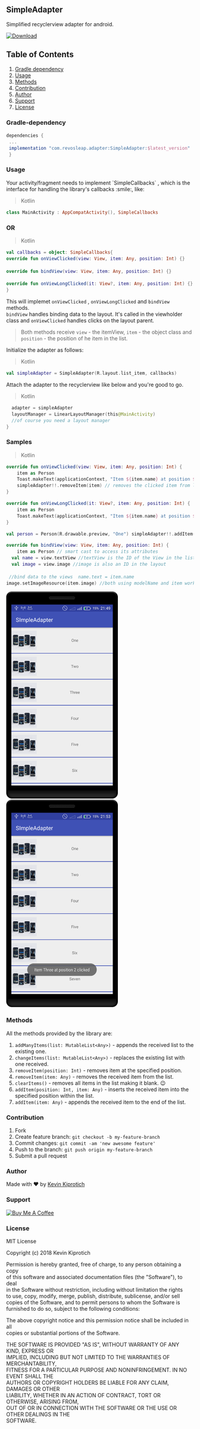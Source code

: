 ## SimpleAdapter
Simplified recyclerview adapter for android.  

[ ![Download](https://api.bintray.com/packages/carloscj6/Libs/SimpleAdapter/images/download.svg?version=1.0.0) ](https://bintray.com/carloscj6/Libs/SimpleAdapter/1.0.0/link)

## Table of Contents  
1. [Gradle dependency](#gradle-dependency)  
2. [Usage](#usage)  
3. [Methods](#methods)  
4. [Contribution](#contribution)  
5. [Author](#author)  
6. [Support](#support)  
7. [License](#license)  
  
<h3 id="gradle-dependency">Gradle-dependency</h3>  
   
```gradle  
dependencies {  
 ... 
 implementation "com.revosleap.adapter:SimpleAdapter:$latest_version"
 }  
```  
<h3 id="usage">Usage</h3>  
Your activity/fragment needs to implement `SimpleCallbacks` , which is the interface for handling the library's callbacks :smile:, like:  
  
> Kotlin  
```kotlin  
class MainActivity : AppCompatActivity(), SimpleCallbacks  
```  
### OR
> Kotlin
```kotlin
val callbacks = object: SimpleCallbacks{
override fun onViewClicked(view: View, item: Any, position: Int) {}  
  
override fun bindView(view: View, item: Any, position: Int) {}  
  
override fun onViewLongClicked(it: View?, item: Any, position: Int) {}
}
```
This will implemet `onViewClicked` , `onViewLongClicked` and `bindView` methods.  
`bindView` handles binding data to the layout. It's called in the viewholder class and `onViewClicked` handles clicks on the layout parent.  
> Both methods receive `view` - the itemView, `item` - the object class and `position` - the position of he item in the list.  
  
Initialize the adapter as follows:  
> Kotlin  
```kotlin  
val simpleAdapter = SimpleAdapter(R.layout.list_item, callbacks)  
```  
  
Attach the adapter to the recyclerview like below and you're good to go.  
> Kotlin  
```kotlin list.apply {    
  adapter = simpleAdapter    
  layoutManager = LinearLayoutManager(this@MainActivity)    
  //of course you need a layout manager  
}  
```  
  
<h3 id="samples"> Samples</h3>  
  
> Kotlin  
```kotlin  
override fun onViewClicked(view: View, item: Any, position: Int) {    
    item as Person    
    Toast.makeText(applicationContext, "Item ${item.name} at position $position clicked", Toast.LENGTH_SHORT).show()    
	simpleAdapter!!.removeItem(item) // removes the clicked item from list
}  
```  
```kotlin
override fun onViewLongClicked(it: View?, item: Any, position: Int) {  
    item as Person  
    Toast.makeText(applicationContext, "Item ${item.name} at position $position long clicked", Toast.LENGTH_SHORT).show()  
}
```
```kotlin  
val person = Person(R.drawable.preview, "One") simpleAdapter!!.addItem(person)  
```  
  
```kotlin  
override fun bindView(view: View, item: Any, position: Int) {    
    item as Person // smart cast to access its attributes    
  val name = view.textView //textView is the ID of the View in the list item layout    
  val image = view.image //image is also an ID in the layout    
    
 //bind data to the views  name.text = item.name    
image.setImageResource(item.image) //both using modelName and item work }  
```  
  
<img src="art/device1.png" width="300"/> <img src="art/device2.png" width="300"/>  
  
<h3 id="methods">Methods</h3>  
  
All the methods provided by the library are:  
1. `addManyItems(list: MutableList<Any>)` - appends the received list to the existing one.  
2. `changeItems(list: MutableList<Any>)` - replaces the existing list with one received.   
3. `removeItem(position: Int)` - removes item at the specified position.  
4. `removeItem(item: Any)` - removes the received item from the list.  
5. `clearItems()` - removes all items in the list making it blank. :wink:  
6. `addItem(position: Int, item: Any)` - inserts the received item into the specified position within the list.  
7. `addItem(item: Any)` - appends the received item to the end of the list.  
  
<h3 id="contribution">Contribution</h3>  
  
1. Fork  
2. Create feature branch:  `git checkout -b my-feature-branch`  
3. Commit changes:  `git commit -am 'new awesome feature'`  
4. Push to the branch:  `git push origin my-feature-branch`  
5. Submit a pull request   
  
<h3 id="author">Author</h3>  
  
Made with :heart: by [Kevin Kiprotich](kevinkip.rf.gd)  
  
<h3 id="support">Support</h3>  
  
<a href="https://www.buymeacoffee.com/CHFudJf9j" target="_blank"><img src="https://www.buymeacoffee.com/assets/img/custom_images/purple_img.png" alt="Buy Me A Coffee" style="height: auto !important;width: auto !important;" ></a>  
  
<h3 id="license"> License</h3>  
  
MIT License    
    
Copyright (c) 2018 Kevin Kiprotich    
    
Permission is hereby granted, free of charge, to any person obtaining a copy    
of this software and associated documentation files (the "Software"), to deal    
in the Software without restriction, including without limitation the rights    
to use, copy, modify, merge, publish, distribute, sublicense, and/or sell    
copies of the Software, and to permit persons to whom the Software is    
furnished to do so, subject to the following conditions:    
    
The above copyright notice and this permission notice shall be included in all    
copies or substantial portions of the Software.    
    
THE SOFTWARE IS PROVIDED "AS IS", WITHOUT WARRANTY OF ANY KIND, EXPRESS OR    
IMPLIED, INCLUDING BUT NOT LIMITED TO THE WARRANTIES OF MERCHANTABILITY,    
FITNESS FOR A PARTICULAR PURPOSE AND NONINFRINGEMENT. IN NO EVENT SHALL THE    
AUTHORS OR COPYRIGHT HOLDERS BE LIABLE FOR ANY CLAIM, DAMAGES OR OTHER    
LIABILITY, WHETHER IN AN ACTION OF CONTRACT, TORT OR OTHERWISE, ARISING FROM,    
OUT OF OR IN CONNECTION WITH THE SOFTWARE OR THE USE OR OTHER DEALINGS IN THE    
SOFTWARE.
